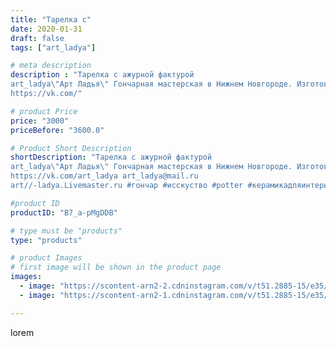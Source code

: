 ```yaml
---
title: "Тарелка с"
date: 2020-01-31
draft: false
tags: ["art_ladya"]

# meta description
description : "Тарелка с ажурной фактурой
art_ladya\"Арт Ладья\" Гончарная мастерская в Нижнем Новгороде. Изготовление керамики и мастер//-классы по обучению. 
https://vk.com/"

# product Price
price: "3000"
priceBefore: "3600.0"

# Product Short Description
shortDescription: "Тарелка с ажурной фактурой
art_ladya\"Арт Ладья\" Гончарная мастерская в Нижнем Новгороде. Изготовление керамики и мастер//-классы по обучению. 
https://vk.com/art_ladya art_ladya@mail.ru 
art//-ladya.Livemaster.ru #гончар #исскуство #potter #керамикадляинтерьера #керамикаручнаяработа #гончарнаямастерская #handmade #посудаизглины #керамика #гончарнаяпосуда #эксклюзивнаякерамика #dishes #decor #ceramicar #роспись #claygoods #фактура #earthenware #ceramic #design #restaurant #ceramicart #ажур #авторскаякерамика #bowl #dish #тарелка #plate"

#product ID
productID: "B7_a-pMgDDB"

# type must be "products"
type: "products"

# product Images
# first image will be shown in the product page
images:
  - image: "https://scontent-arn2-2.cdninstagram.com/v/t51.2885-15/e35/83636994_101938384666769_5675991209379415808_n.jpg?se=8&tp=1&_nc_ht=scontent-arn2-2.cdninstagram.com&_nc_cat=105&_nc_ohc=HHOT3sVzlTsAX8MS52y&ccb=7-4&oh=3b4f375a4b692307d522ebe897bf5032&oe=60852BDE&_nc_sid=83d603&ig_cache_key=MjIzMzYyMjU5MTQzMDY4Mjg2MQ%3D%3D.2-ccb7-4"
  - image: "https://scontent-arn2-1.cdninstagram.com/v/t51.2885-15/e35/83850904_525295414765623_3235835535887116124_n.jpg?se=8&tp=1&_nc_ht=scontent-arn2-1.cdninstagram.com&_nc_cat=103&_nc_ohc=uAm0YNhdnZ8AX-O80gv&ccb=7-4&oh=9a7267597392ce70ab08823c4c419c47&oe=6083632D&_nc_sid=83d603&ig_cache_key=MjIzMzYyMjU5MTQ0NzM4Mzg2Ng%3D%3D.2-ccb7-4"

---
```

lorem
